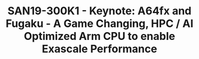 ---
youtube_video_url: https://www.youtube.com/watch?v=A9605xIHdew
amazon_s3_presentation_url: https://static.linaro.org/connect/san19/presentations/san19-300k1.pdf
amazon_s3_video_url: https://static.linaro.org/connect/san19/videos/san19-300k1.mp4
categories:
- san19
description: Fugaku is the flagship next generation national supercomputer being<br
  /> developed by Riken R-CCS and Fujitsu in collaboration. Fugaku will have<br />
  hyperscale datacenter class resource in a single exascale machine, with more<br
  /> than 150,000 nodes of sever-class Fujitsu A64fx many-core Arm CPUs with<br />
  the new SVE (Scalable Vector Extension) with low precision math for the<br /> first
  time in the world, accelerating both HPC and AI workloads,<br /> augmented with
  HBM2 memory paired with each CPU, exhibiting nearly a<br /> Terabyte/s memory bandwidth
  for both HPC and AI rapid data movements.<br /> A64fx has demonstrated up to 8 times
  the performance of mainstream<br /> "Platinum" server processors for HPC workloads,
  and this game-changing<br /> performance has been realized through<br /> extensive
  co-design process involving the entire Japanese HPC community<br /> resulting in
  a highly HPC-optimzed CPU architecture.<br /> Fugaku also will likely to be the
  premier big data and AI/ML<br /> infrastructure; currently, we are conducting research
  to scale deep<br /> learning to more than 100,000 nodes on Fugaku, where we expect
  to obtain<br /> near top GPU-class performance on each node. The talk will give
  an<br /> overview of A64fx/Fugaku as well as cover some of the software ecosystem<br
  /> efforts to enable high-end HPC / BD / AI.<br />
image: /assets/images/featured-images/san19/SAN19-300K1.png
session_attendee_num: '142'
session_id: SAN19-300K1
session_room: Pacific Room (Keynote)
session_slot:
  end_time: '2019-09-25 10:25:00'
  start_time: '2019-09-25 10:00:00'
session_speakers:
- speaker_bio: 'Director, RIKEN Center for Computational Science<br /> Satoshi Matsuoka
    had been a Full Professor at the Global Scientific Information and Computing Center
    (GSIC), the Tokyo Institute of Technology since 2000, and the director of the
    joint AIST-Tokyo Tech. Real World Big Data Computing Open Innovation Laboratory
    (RWBC-OIL) since 2017, and will become a Specially Appointed Professor at Tokyo
    Tech starting 2018 along with his directorship at R-CCS. He received his Ph. D.
    from the University of Tokyo in 1993.<br /> <br /> He has been the leader of the
    TSUBAME series of supercomputers that have won many accolades such as world #1
    in power-efficient computing. He also leads various major supercomputing research
    projects in areas such as parallel algorithms and programming, resilience, green
    computing, and convergence of big data/AI with HPC.<br /> He has written over
    500 articles according to Google Scholar, and chaired numerous ACM/IEEE conferences,
    including the Program Chair at the ACM/IEEE Supercomputing Conference (SC13) in
    2013. He is a Fellow of the ACM and European ISC, and has won many awards, including
    the JSPS Prize from the Japan Society for Promotion of Science in 2006, presented
    by his Highness Prince Akishino; the ACM Gordon Bell Prize in 2011; the Commendation
    for Science and Technology by the Minister of Education, Culture, Sports, Science
    and Technology in 2012; the 2014 IEEE-CS Sidney Fernbach Memorial Award, the highest
    prestige in the field of HPC; and recently HPDC 2018 Achievement Award from ACM.'
  speaker_company: ''
  speaker_image: /assets/images/speakers/san19/satoshi-matsuoka.jpg
  speaker_location: ''
  speaker_name: Satoshi  Matsuoka
  speaker_position: Riken
  speaker_url: ''
  speaker_username: satoshi_matsuoka.1zvadbaa
session_track: None/Other
tag: session
tags:
- Keynote
- HPC
title: 'SAN19-300K1 - Keynote: A64fx and Fugaku - A Game Changing, HPC / AI Optimized
  Arm CPU to enable Exascale Performance'
---